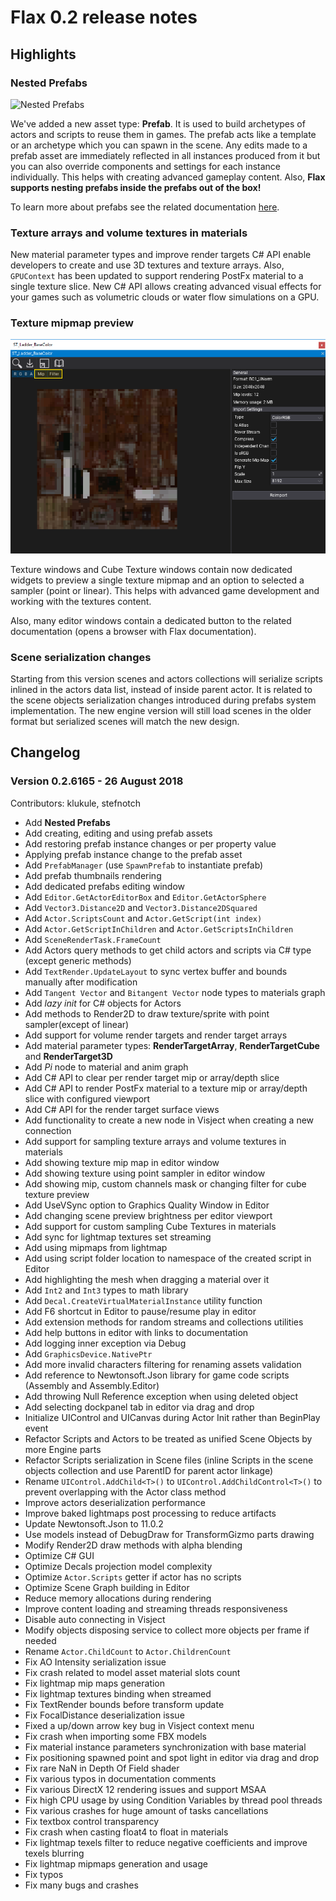 # Flax 0.2 release notes

## Highlights

### Nested Prefabs

![Nested Prefabs](../../get-started/prefabs/media/nested_prefabs.gif)

We've added a new asset type: **Prefab**. It is used to build archetypes of actors and scripts to reuse them in games. The prefab acts like a template or an archetype which you can spawn in the scene. Any edits made to a prefab asset are immediately reflected in all instances produced from it but you can also override components and settings for each instance individually. This helps with creating advanced gameplay content. Also, **Flax supports nesting prefabs inside the prefabs out of the box!**

To learn more about prefabs see the related documentation [here](../../get-started/prefabs/index.md).

### Texture arrays and volume textures in materials

New material parameter types and improve render targets C# API enable developers to create and use 3D textures and texture arrays. Also, `GPUContext` has been updated to support rendering PostFx material to a single texture slice. New C# API allows creating advanced visual effects for your games such as volumetric clouds or water flow simulations on a GPU.

### Texture mipmap preview

![Texture Mipmap Preview](media/texture-mipmap-preview.png)

Texture windows and Cube Texture windows contain now dedicated widgets to preview a single texture mipmap and an option to selected a sampler (point or linear). This helps with advanced game development and working with the textures content.

Also, many editor windows contain a dedicated button to the related documentation (opens a browser with Flax documentation).

### Scene serialization changes

Starting from this version scenes and actors collections will serialize scripts inlined in the actors data list, instead of inside parent actor. It is related to the scene objects serialization changes introduced during prefabs system implementation. The new engine version will still load scenes in the older format but serialized scenes will match the new design.

## Changelog

### Version 0.2.6165 - 26 August 2018

Contributors: klukule, stefnotch

* Add **Nested Prefabs**
* Add creating, editing and using prefab assets
* Add restoring prefab instance changes or per property value
* Applying prefab instance change to the prefab asset
* Add `PrefabManager` (use `SpawnPrefab` to instantiate prefab)
* Add prefab thumbnails rendering
* Add dedicated prefabs editing window
* Add `Editor.GetActorEditorBox` and `Editor.GetActorSphere`
* Add `Vector3.Distance2D` and `Vector3.Distance2DSquared`
* Add `Actor.ScriptsCount` and `Actor.GetScript(int index)`
* Add `Actor.GetScriptInChildren` and `Actor.GetScriptsInChildren`
* Add `SceneRenderTask.FrameCount`
* Add Actors query methods to get child actors and scripts via C# type (except generic methods)
* Add `TextRender.UpdateLayout` to sync vertex buffer and bounds manually after modification
* Add `Tangent Vector` and `Bitangent Vector` node types to materials graph
* Add *lazy init* for C# objects for Actors
* Add methods to Render2D to draw texture/sprite with point sampler(except of linear)
* Add support for volume render targets and render target arrays
* Add material parameter types: **RenderTargetArray**, **RenderTargetCube** and **RenderTarget3D**
* Add *Pi* node to material and anim graph
* Add C# API to clear per render target mip or array/depth slice
* Add C# API to render PostFx material to a texture mip or array/depth slice with configured viewport
* Add C# API for the render target surface views
* Add functionality to create a new node in Visject when creating a new connection
* Add support for sampling texture arrays and volume textures in materials
* Add showing texture mip map in editor window
* Add showing texture using point sampler in editor window
* Add showing mip, custom channels mask or changing filter for cube texture preview
* Add UseVSync option to Graphics Quality Window in Editor
* Add changing scene preview brightness per editor viewport
* Add support for custom sampling Cube Textures in materials
* Add sync for lightmap textures set streaming
* Add using mipmaps from lightmap
* Add using script folder location to namespace of the created script in Editor
* Add highlighting the mesh when dragging a material over it
* Add `Int2` and `Int3` types to math library
* Add `Decal.CreateVirtualMaterialInstance` utility function
* Add F6 shortcut in Editor to pause/resume play in editor
* Add extension methods for random streams and collections utilities
* Add help buttons in editor with links to documentation
* Add logging inner exception via Debug
* Add `GraphicsDevice.NativePtr`
* Add more invalid characters filtering for renaming assets validation
* Add reference to Newtonsoft.Json library for game code scripts (Assembly and Assembly.Editor)
* Add throwing Null Reference exception when using deleted object
* Add selecting dockpanel tab in editor via drag and drop
* Initialize UIControl and UICanvas during Actor Init rather than BeginPlay event
* Refactor Scripts and Actors to be treated as unified Scene Objects by more Engine parts
* Refactor Scripts serialization in Scene files (inline Scripts in the scene objects collection and use ParentID for parent actor linkage)
* Rename `UIControl.AddChild<T>()` to `UIControl.AddChildControl<T>()` to prevent overlapping with the Actor class method
* Improve actors deserialization performance
* Improve baked lightmaps post processing to reduce artifacts
* Update Newtonsoft.Json to 11.0.2
* Use models instead of DebugDraw for TransformGizmo parts drawing
* Modify Render2D draw methods with alpha blending
* Optimize C# GUI
* Optimize Decals projection model complexity
* Optimize `Actor.Scripts` getter if actor has no scripts
* Optimize Scene Graph building in Editor
* Reduce memory allocations during rendering
* Improve content loading and streaming threads responsiveness
* Disable auto connecting in Visject
* Modify objects disposing service to collect more objects per frame if needed
* Rename `Actor.ChildCount` to `Actor.ChildrenCount`
* Fix AO Intensity serialization issue
* Fix crash related to model asset material slots count
* Fix lightmap mip maps generation
* Fix lightmap textures binding when streamed
* Fix TextRender bounds before transform update
* Fix FocalDistance deserialization issue
* Fixed a up/down arrow key bug in Visject context menu
* Fix crash when importing some FBX models
* Fix material instance parameters synchronization with base material
* Fix positioning spawned point and spot light in editor via drag and drop
* Fix rare NaN in Depth Of Field shader
* Fix various typos in documentation comments
* Fix various DirectX 12 rendering issues and support MSAA
* Fix high CPU usage  by using Condition Variables by thread pool threads
* Fix various crashes for huge amount of tasks cancellations
* Fix textbox control transparency
* Fix crash when casting float4 to float in materials
* Fix lightmap texels filter to reduce negative coefficients and improve texels blurring
* Fix lightmap mipmaps generation and usage
* Fix typos
* Fix many bugs and crashes
